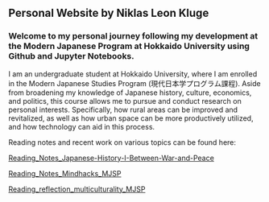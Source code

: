 ## Personal Website by Niklas Leon Kluge
### Welcome to my personal journey following my development at the Modern Japanese Program at Hokkaido University using Github and Jupyter Notebooks.

I am an undergraduate student at Hokkaido University, where I am enrolled in the Modern Japanese Studies Program (現代日本学プログラム課程).
Aside from broadening my knowledge of Japanese history, culture, economics, and politics, this course allows me to pursue and conduct research on personal interests. Specifically, how rural areas can be improved and revitalized, as well as how urban space can be more productively utilized, and how technology can aid in this process.

Reading notes and recent work on various topics can be found here:

[Reading_Notes_Japanese-History-I-Between-War-and-Peace](https://github.com/NLKLuge/Reading_Notes_Japanese-History-I-Between-War-and-Peace)

[Reading_Notes_Mindhacks_MJSP](https://github.com/NLKLuge/Reading_Notes_Mindhacks_MJSP)

[Reading_reflection_multiculturality_MJSP](https://github.com/NLKLuge/Reading_reflection_multiculturality_MJSP)




